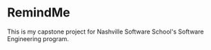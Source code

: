 # RemindMe
This is my capstone project for Nashville Software School's Software Engineering program.
